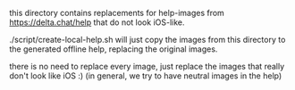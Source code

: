this directory contains
replacements for help-images from https://delta.chat/help
that do not look iOS-like.

./script/create-local-help.sh will just copy the images
from this directory to the generated offline help,
replacing the original images.

there is no need to replace every image,
just replace the images that really don't look like iOS :)
(in general, we try to have neutral images in the help)
